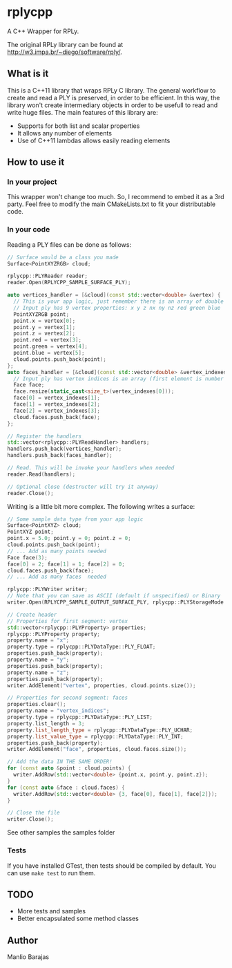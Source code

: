 # rplycpp
A C++ Wrapper for RPLy.

The original RPLy library can be found at http://w3.impa.br/~diego/software/rply/.

## What is it

This is a C++11 library that wraps RPLy C library. The general workflow to create and read a PLY is preserved, in order to be efficient. In this way, the library won't create intermediary objects in order to be usefull to read and write huge files. The main features of this library are:

- Supports for both list and scalar properties
- It allows any number of elements
- Use of C++11 lambdas allows easily reading elements

## How to use it

### In your project

This wrapper won't change too much. So, I recommend to embed it as a 3rd party. Feel free to modify the main CMakeLists.txt to fit your distributable code.

### In your code

Reading a PLY files can be done as follows:

```c++
// Surface would be a class you made
Surface<PointXYZRGB> cloud;

rplycpp::PLYReader reader;
reader.Open(RPLYCPP_SAMPLE_SURFACE_PLY);

auto vertices_handler = [&cloud](const std::vector<double> &vertex) {
  // This is your app logic, just remember there is an array of double with all row values
  // Input ply has 9 vertex properties: x y z nx ny nz red green blue
  PointXYZRGB point;
  point.x = vertex[0];
  point.y = vertex[1];
  point.z = vertex[2];
  point.red = vertex[3];
  point.green = vertex[4];
  point.blue = vertex[5];
  cloud.points.push_back(point);
};
auto faces_handler = [&cloud](const std::vector<double> &vertex_indexes) {
  // Input ply has vertex indices is an array (first element is number of elements)
  Face face;
  face.resize(static_cast<size_t>(vertex_indexes[0]));
  face[0] = vertex_indexes[1];
  face[1] = vertex_indexes[2];
  face[2] = vertex_indexes[3];
  cloud.faces.push_back(face);
};

// Register the handlers
std::vector<rplycpp::PLYReadHandler> handlers;
handlers.push_back(vertices_handler);
handlers.push_back(faces_handler);

// Read. This will be invoke your handlers when needed
reader.Read(handlers);

// Optional close (destructor will try it anyway)
reader.Close();

```

Writing is a little bit more complex. The following writes a surface:

```c++
// Some sample data type from your app logic
Surface<PointXYZ> cloud;
PointXYZ point;
point.x = 5.0; point.y = 0; point.z = 0;
cloud.points.push_back(point);
// ... Add as many points needed
Face face(3);
face[0] = 2; face[1] = 1; face[2] = 0;
cloud.faces.push_back(face);
// ... Add as many faces  needed

rplycpp::PLYWriter writer;
// Note that you can save as ASCII (default if unspecified) or Binary
writer.Open(RPLYCPP_SAMPLE_OUTPUT_SURFACE_PLY, rplycpp::PLYStorageMode::PLY_DEFAULT);

// Create header
// Properties for first segment: vertex
std::vector<rplycpp::PLYProperty> properties;
rplycpp::PLYProperty property;
property.name = "x";
property.type = rplycpp::PLYDataType::PLY_FLOAT;
properties.push_back(property);
property.name = "y";
properties.push_back(property);
property.name = "z";
properties.push_back(property);
writer.AddElement("vertex", properties, cloud.points.size());

// Properties for second segment: faces
properties.clear();
property.name = "vertex_indices";
property.type = rplycpp::PLYDataType::PLY_LIST;
property.list_length = 3;
property.list_length_type = rplycpp::PLYDataType::PLY_UCHAR;
property.list_value_type = rplycpp::PLYDataType::PLY_INT;
properties.push_back(property);
writer.AddElement("face", properties, cloud.faces.size());

// Add the data IN THE SAME ORDER!
for (const auto &point : cloud.points) {
  writer.AddRow(std::vector<double> {point.x, point.y, point.z});
}
for (const auto &face : cloud.faces) {
  writer.AddRow(std::vector<double> {3, face[0], face[1], face[2]});
}

// Close the file
writer.Close();

```

See other samples the samples folder

### Tests

If you have installed GTest, then tests should be compiled by default. You can use `make test` to run them.

## TODO

- More tests and samples
- Better encapsulated some method classes

## Author

Manlio Barajas
